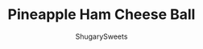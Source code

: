 ---
layout: ../../layouts/MarkdownPostLayout.astro
title: Pineapple Ham Cheese Ball
author: ShugarySweets
pubDate: 2019-01-15
description: "If youre looking for the most delicious game day snack, this Pineapple Ham Cheese Ball recipe is your answer. The sweet, salty, savory snack that keeps you coming back for more!"
image_url: https://www.shugarysweets.com/wp-content/uploads/2016/03/pineapple-ham-cheese-ball-1.jpg
tags: ["Appetizers","American"]
calories: 212
protein: 6
carbohydrates: 9
fats: 18
fiber: 2
ingredients: ["2 packages (8 ounce each) cream cheese, softened","3 green onions, chopped","2 Tablespoons Italian dressing","1/2 pound (8 ounce) deli ham, chopped","1 cup crushed pineapple, drained well","1 1/2 cups chopped walnuts"]
serves: 8
time: "2 hours 10 minutes"
prepTime: "10 minutes"
instructions: ["In a large mixing bowl, combined cream cheese, green onions, italian dressing, ham, pineapple and 1/2 cup chopped walnuts. Mix until well blended.","Line a small bowl (3 -4 cup) with plastic wrap. Drop cheese ball mixture into bowl and wrap it up until completely covered. Refrigerate for one hour.","Remove cheese ball from plastic wrap and place on serving plate. Press remaining 1 cup chopped Fisher Walnuts into sides and top of cheese ball. Serve immediately with crackers, or wrap and refrigerate until ready to serve. ENJOY"]
nutrition: ["212 calories","9 grams carbohydrates","9 milligrams cholesterol","18 grams fat","2 grams fiber","6 grams protein","3 grams saturated fat","132 milligrams sodium","6 grams sugar","0 grams trans fat","14 grams unsaturated fat"]
---